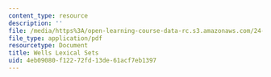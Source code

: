 ```yaml
---
content_type: resource
description: ''
file: /media/https%3A/open-learning-course-data-rc.s3.amazonaws.com/24-914-language-variation-and-change-spring-2019/4eb09080f12272fd13de61acf7eb1397_MIT24_914s19_lexicalsets.pdf
file_type: application/pdf
resourcetype: Document
title: Wells Lexical Sets
uid: 4eb09080-f122-72fd-13de-61acf7eb1397
---
```

